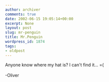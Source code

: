 ```yaml
---
author: archiver
comments: true
date: 2002-06-15 19:05:14+00:00
excerpt: None
layout: post
slug: mr-penguin
title: Mr.Penguin
wordpress_id: 1874
tags:
- oldpost
---
```


Anyone know where my hat is? I can't find it... =(<br /><br />-Oliver